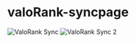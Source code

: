 # valoRank-syncpage

![ValoRank Sync](https://snap.studio-v.net/images/06ko9.png)
![ValoRank Sync 2](https://snap.studio-v.net/images/wsd1h.png)
